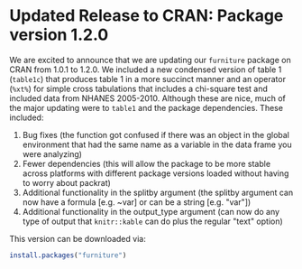 # Updated Release to CRAN: Package version 1.2.0

We are excited to announce that we are updating our `furniture` package on CRAN from 1.0.1 to 1.2.0. We included a new condensed version of table 1 (`table1c`) that produces table 1 in a more succinct manner and an operator (`%xt%`) for simple cross tabulations that includes a chi-square test and included data from NHANES 2005-2010. Although these are nice, much of the major updating were to `table1` and the package dependencies. These included:

1. Bug fixes (the function got confused if there was an object in the global environment that had the same name as a variable in the data frame you were analyzing)
2. Fewer dependencies (this will allow the package to be more stable across platforms with different package versions loaded without having to worry about packrat)
3. Additional functionality in the splitby argument (the splitby argument can now have a formula [e.g. ~var] or can be a string [e.g. "var"])
4. Additional functionality in the output_type argument (can now do any type of output that `knitr::kable` can do plus the regular "text" option)

This version can be downloaded via:

```r 
install.packages("furniture")
```

